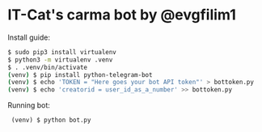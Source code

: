 # IT-Cat's carma bot by @evgfilim1

Install guide:
```sh
$ sudo pip3 install virtualenv
$ python3 -m virtualenv .venv
$ . .venv/bin/activate
(venv) $ pip install python-telegram-bot
(venv) $ echo 'TOKEN = "Here goes your bot API token"' > bottoken.py
(venv) $ echo 'creatorid = user_id_as_a_number' >> bottoken.py
```

Running bot:

``` (venv) $ python bot.py```
